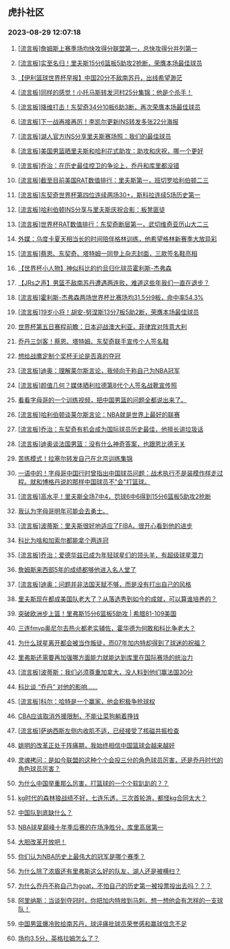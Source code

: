 ## 虎扑社区 
### 2023-08-29 12:07:18

1. [[流言板]詹姆斯上赛季场均快攻得分联盟第一，总快攻得分并列第一](https://bbs.hupu.com/61883207.html)

2. [[流言板]实至名归！里夫斯15分6篮板5助攻2抢断，荣膺本场最佳球员](https://bbs.hupu.com/61881904.html)

3. [【伊利篮球世界杯早报】中国20分不敌南苏丹，出线希望渺茫](https://bbs.hupu.com/61879314.html)

4. [[流言板]同样的感觉！小托马斯转发河村25分集锦：他是个杀手！](https://bbs.hupu.com/61883213.html)

5. [[流言板]降维打击！东契奇34分10板6助3断，再次荣膺本场最佳球员](https://bbs.hupu.com/61881934.html)

6. [[流言板]下一战再接再厉！李凯尔更新INS转发多张22分海报](https://bbs.hupu.com/61883135.html)

7. [[流言板]湖人官方INS分享里夫斯赛场照：我们的最佳球员](https://bbs.hupu.com/61882218.html)

8. [[流言板]美国男篮晒里夫斯和哈利花式助攻：助攻和庆祝，哪一个更好](https://bbs.hupu.com/61882442.html)

9. [[流言板]乔治：在历史最佳控卫的争论上，乔丹和库里都没错](https://bbs.hupu.com/61882367.html)

10. [[流言板]截至目前美国RAT数值排行：里夫斯第一，班切罗哈利伯顿二三](https://bbs.hupu.com/61883362.html)

11. [[流言板]东契奇世界杯第四位连续两场30+，斯科拉连续5场历史第一](https://bbs.hupu.com/61882063.html)

12. [[流言板]哈利伯顿INS分享与里夫斯庆祝合影：板凳匪徒](https://bbs.hupu.com/61882259.html)

13. [[流言板]世界杯RAT数值排行：东契奇断层第一，武切维奇亚历山大二三](https://bbs.hupu.com/61883444.html)

14. [外媒：乌度卡夏天相当长的时间陪伴格林训练，他希望格林新赛季大放异彩](https://bbs.hupu.com/61881590.html)

15. [[流言板]蔡恩、东契奇、塔特姆一同登上杂志封面，三款签名鞋亮相](https://bbs.hupu.com/61882932.html)

16. [【世界杯小人物】神似科比的约旦归化球员霍利斯-杰弗森](https://bbs.hupu.com/61880583.html)

17. [【JRs之声】男篮不敌南苏丹遭遇两连败，难道这些年我们一直在退步？](https://bbs.hupu.com/61879976.html)

18. [[流言板]霍利斯-杰弗森两场世界杯比赛场均31.5分9板，命中率54.3%](https://bbs.hupu.com/61882957.html)

19. [[流言板]19岁小将！胡安-努涅斯13分7板5助2断，荣膺本场最佳球员](https://bbs.hupu.com/61882146.html)

20. [世界杯第五日赛程前瞻：日本迎战澳大利亚，菲律宾对阵意大利](https://bbs.hupu.com/61884252.html)

21. [乔丹三剑客！蔡恩、塔特姆、东契奇联手宣传个人签名鞋](https://bbs.hupu.com/61881635.html)

22. [想给战鹰定制个奖杯无论是否真的夺冠](https://bbs.hupu.com/61882540.html)

23. [[流言板]迪奥：理解莱尔斯言论，我倾向于称自己为NBA冠军](https://bbs.hupu.com/61883227.html)

24. [[流言板]颜值几何？媒体晒利拉德第8代个人签名战靴宣传照](https://bbs.hupu.com/61884042.html)

25. [看看字母哥的一个训练视频，把中国男篮的问题全都说出来了。](https://bbs.hupu.com/61882959.html)

26. [[流言板]哈利伯顿谈莱尔斯言论：NBA就是世界上最好的联赛](https://bbs.hupu.com/61882380.html)

27. [[流言板]乔治：东契奇有机会成为国际球员历史最佳，他擅长讲垃圾话](https://bbs.hupu.com/61882175.html)

28. [[流言板]迪奥谈法国男篮：没有什么神奇答案，也跟恩比德无关](https://bbs.hupu.com/61882547.html)

29. [苦练模式！拉塞尔转发自己在北京训练集锦](https://bbs.hupu.com/61883409.html)

30. [一语中的！字母哥中国行时曾指出中国球员问题：战术执行不是装模作样走过程。就和博格丹说的那样中国球员不"会"打篮球。](https://bbs.hupu.com/61877815.html)

31. [[流言板]高水平！里夫斯全场7中4，罚球6中6得到15分6篮板5助攻2抢断](https://bbs.hupu.com/61878734.html)

32. [我认为字母哥明年可能会去勇士。](https://bbs.hupu.com/61883610.html)

33. [[流言板]波蒂斯：里夫斯很好地适应了FIBA，很开心看到他的进步](https://bbs.hupu.com/61882992.html)

34. [科比为啥和加索尔都能拿个两连冠](https://bbs.hupu.com/61882886.html)

35. [[流言板]乔治：爱德华兹已成为年轻球星们的领头羊，有超级球星潜力](https://bbs.hupu.com/61883078.html)

36. [詹姆斯来西部5年的成绩都够他进入名人堂了](https://bbs.hupu.com/61882795.html)

37. [[流言板]迪奥：问题并非法国天赋不够，而是没有打出自己的风格](https://bbs.hupu.com/61882700.html)

38. [里夫斯现在都成美国队老大了？从落选秀到如今的成就，可以算谁培养的？](https://bbs.hupu.com/61883490.html)

39. [突破欧洲步上篮！里弗斯15分6篮板5助攻 | 希腊81-109美国](https://bbs.hupu.com/61879290.html)

40. [三连fmvp奥尼尔去热火都老实辅佐，霍华德为何敢和科比争老大？](https://bbs.hupu.com/61883942.html)

41. [为什么球星离开都会被当作叛徒，而07年加内特却得到了球迷的祝福？](https://bbs.hupu.com/61882985.html)

42. [里弗斯还需要再加强哪方面能力就能达到库里在国际赛场的统治力](https://bbs.hupu.com/61882789.html)

43. [[流言板]波蒂斯：我们必须尊重加拿大，没人料到他们赢法国30分](https://bbs.hupu.com/61883112.html)

44. [科比谈 “乔丹” 对他的影响……](https://bbs.hupu.com/61883047.html)

45. [[流言板]科尔：哈特是一个赢家，他会积极争抢球权](https://bbs.hupu.com/61882821.html)

46. [CBA应该取消外援限制，不能让菜狗躺着挣钱](https://bbs.hupu.com/61884223.html)

47. [[流言板]萨纳西斯左侧内收肌不适，已经接受了核磁共振检查](https://bbs.hupu.com/61883654.html)

48. [姚明的改革正处于阵痛期，我始终相信中国篮球会越来越好](https://bbs.hupu.com/61883113.html)

49. [灵魂拷问：是如今联盟的这种个个会投三分的角色球员厉害，还是乔丹时代的角色球员厉害？](https://bbs.hupu.com/61883542.html)

50. [为什么中国举重那么厉害，打篮球的一个个软趴趴的？？](https://bbs.hupu.com/61883914.html)

51. [kg时代的森林狼战绩不好，七连乐透，三次首轮游，都怪kg合同太大？](https://bbs.hupu.com/61883966.html)

52. [中国队到底缺什么？](https://bbs.hupu.com/61883284.html)

53. [NBA球星巅峰十年季后赛的在场净胜分，库里高居第一](https://bbs.hupu.com/61882651.html)

54. [大胆改革开放吧！](https://bbs.hupu.com/61883773.html)

55. [你们认为NBA历史上最伟大的冠军是哪个赛季？](https://bbs.hupu.com/61883199.html)

56. [为什么除了浓眉还有里弗斯这么好的队友，湖人还是被横扫？](https://bbs.hupu.com/61883201.html)

57. [为什么乔丹不称自己为goat，不怕自己的历史第一被投票投出去吗？？？](https://bbs.hupu.com/61883976.html)

58. [阿里纳斯：当谈到夺冠时，你把加内特放到马刺，想一想他会有怎样的一支球队！](https://bbs.hupu.com/61883534.html)

59. [中国男篮爆冷败给南苏丹，球评痛批球员荣誉感和赢球信念不足](https://bbs.hupu.com/61884056.html)

60. [场均3.5分，英格拉姆怎么了？](https://bbs.hupu.com/61884103.html)

